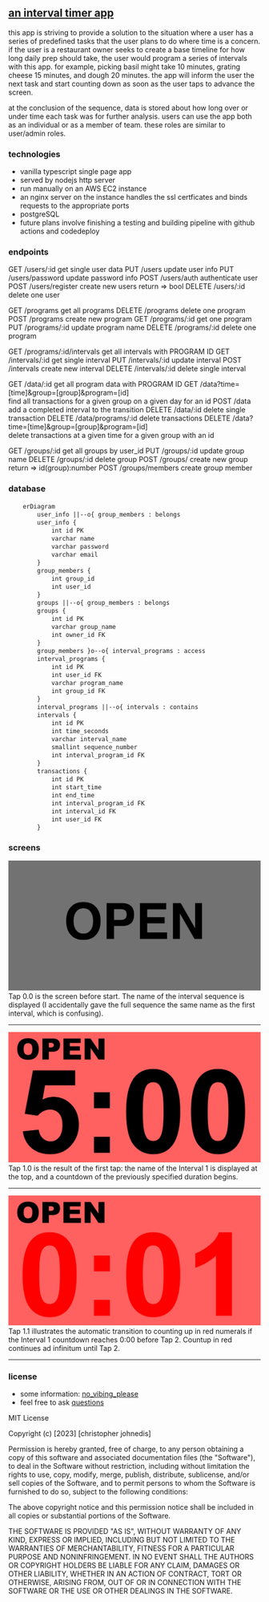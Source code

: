 ## [an interval timer app](https://timer.chrisjohnedis.com)

this app is striving to provide a solution to the situation where a user has a series of predefined tasks that the user plans to do where time is a concern. if the user is a restaurant owner seeks to create a base timeline for how long daily prep should take, the user would program a series of intervals with this app. for example, picking basil might take 10 minutes, grating cheese 15 minutes, and dough 20 minutes. the app will inform the user the next task and start counting down as soon as the user taps to advance the screen.

at the conclusion of the sequence, data is stored about how long over or under time each task was for further analysis. users can use the app both as an individual or as a member of team. these roles are similar to user/admin roles.

### technologies

- vanilla typescript single page app
- served by nodejs http server
- run manually on an AWS EC2 instance
- an nginx server on the instance handles the ssl certficates and binds requests to the appropriate ports
- postgreSQL
- future plans involve finishing a testing and building pipeline with github actions and codedeploy

### endpoints

GET 	/users/:id        	get single user data
PUT	    /users  	        update user info
PUT	    /users/password  	update password info
POST	/users/auth  	    authenticate user
POST	/users/register  	create new users
        return => bool
DELETE	/users/:id  	    delete one user

GET 	/programs        	get all programs
DELETE	/programs  	        delete one program
POST	/programs  	        create new program
GET 	/programs/:id       get one program
PUT	    /programs/:id  	    update program name
DELETE	/programs/:id  	    delete one program

GET 	/programs/:id/intervals      get all intervals with PROGRAM ID
GET 	/intervals/:id      get single interval
PUT	    /intervals/:id  	update interval
POST	/intervals  	    create new interval
DELETE	/intervals/:id  	delete single interval

GET 	/data/:id           get all program data with PROGRAM ID
GET	    /data?time=[time]&group=[group]&program=[id]	
                            find all transactions for a given group on a given day for an id
POST 	/data               add a completed interval to the transition
DELETE	/data/:id  	        delete single transaction
DELETE	/data/programs/:id  delete transactions 
DELETE	/data?time=[time]&group=[group]&program=[id]	
                            delete transactions at a given time for a given group with an id                            

GET 	/groups/:id         get all groups by user_id
PUT	    /groups/:id  	    update group name
DELETE	/groups/:id  	    delete group
POST	/groups/            create new group
        return => id(group):number
POST	/groups/members  	create group member


### database
```mermaid
    erDiagram
        user_info ||--o{ group_members : belongs
        user_info {
            int id PK
            varchar name
            varchar password
            varchar email
        }
        group_members {
            int group_id
            int user_id
        }
        groups ||--o{ group_members : belongs
        groups {
            int id PK
            varchar group_name
            int owner_id FK
        }
        group_members }o--o{ interval_programs : access
        interval_programs {
            int id PK
            int user_id FK
            varchar program_name
            int group_id FK
        }
        interval_programs ||--o{ intervals : contains
        intervals {
            int id PK
            int time_seconds
            varchar interval_name
            smallint sequence_number
            int interval_program_id FK
        }
        transactions {
            int id PK
            int start_time
            int end_time
            int interval_program_id FK
            int interval_id FK
            int user_id FK
        }
```

### screens

<img src='./client/public/Interval Timer TAP 0.0 START SCREEN.jpg' />
Tap 0.0 is the screen before start. The name of the interval sequence is displayed (I accidentally gave the full sequence the same name as the first interval, which is confusing).

---

<img src='./client/public/Interval Timer TAP 1.0 COUNTDOWN.jpg' />
Tap 1.0 is the result of the first tap: the name of the Interval 1 is displayed at the top, and a countdown of the previously specified duration begins.

---

<img src='./client/public/Interval Timer TAP 1.1 OVERTIME.jpg' />
Tap 1.1 illustrates the automatic transition to counting up in red numerals if the Interval 1 countdown reaches 0:00 before Tap 2. Countup in red continues ad infinitum until Tap 2.

---




<!---
---

<img src='./client/public/Interval Timer TAP 2.0 COUNTDOWN.jpg' />
Tap 2.0 illustrates the PLUS/MINUS option deselected: finishing the preceding interval over/under time does not add or subtract time from the following interval.


---

<img src='./client/public/Interval Timer TAP 3.0 UNDERTIME.jpg' />
Tap 3.0 illustrates the initiation of an early tap to end Interval 2.

---

<img src='./client/public/Interval Timer TAP 3.1 ROLLOVER.jpg' />
Tap 3.1 shows the result of that early tap with the PLUS/MINUS option selected: the balance of the time from Interval 2 has been added to the normally-allotted time for Interval 3, which immediately starts counting down as it would under normal conditions; the addition of time is indicated by a change to blue digits.

---

<img src='./client/public/Interval Timer TAP 3.2 REGULAR.jpg' />
Tap 3.2 illustrates a change back to black digits once the added time from the previous interval has elapsed.

---

<img src='./client/public/Interval Timer TAP 4.0 OVERTIME.jpg' />
Tap 4.0 illustrates the initiation of a late tap to end Interval 3; the clock has started counting up from 0:00. Red digits indicate overtime.

---

<img src='./client/public/Interval Timer TAP 4.1 COUNTDOWN-DOCKED.jpg' />
Tap 4.1 shows the result of the late tap: the overage from Interval 3 has been subtracted from the time normally allotted for Interval 4. This abbreviated period is indicated by a change to yellow digits; they will remain yellow for the duration of Interval 4 (switching to red if Interval 4 runs long, of course).

I think this covers all the options I mentioned, at least as far as the bulk of the UI is concerned. Obviously it needs some kind of menu for editing interval names / durations / colors and toggling the plus/minus option.

### logic

CUSTOMIZABLE OPTIONS:
Number of intervals
Duration of each interval
Name of each interval
Color of each interval

MAIN SCREEN BEFORE START: Display sequence name, full screen, neutral background

MAIN SCREEN AFTER START:  Display interval name, top ¼ of screen, display countdown clock, bottom ¾ of screen; background color=custom interval color

Single screen tap to start sequence (whole screen is a button).

Once sequence begins, only two user inputs are accepted. Single tap = start next interval in sequence, four taps = stop and reset entire sequence.

At screen tap 1:
First interval starts:
Big digital clock counts down from the specified duration (minute:second)
Background color corresponds to current interval
At elapsed time:
Three-second alarm sounds
Digits change color (e.g. from black to red)
Clock begins counting up
At screen tap 2:
Next interval starts, etc…

IF screen is tapped early
THEN next interval begins
AND remaining time from short interval is recorded
(which interval? amount under time? time and date?)

IF screen is tapped late
THEN next interval begins
AND overtime from long interval is recorded
	(which interval? amount over time? time and date?)

OPTION (can be toggled on or off):
overtime/undertime is automatically subtracted/added to next interval
digits change color to indicate extended or abbreviated duration
IF PREVIOUS UNDERAGE:
digits white until time added to subsequent interval has elapsed
IF PREVIOUS OVERAGE:
digits red for entire duration of subsequent abbreviated interval

Custom sequences of intervals can be named and stored (e.g. “Opening Shift,” “Monday Workout,” etc.)

FANCY EXTRAS: haptic feedback/sound at screen tap; good typeface; good alarm sound(s); display interval number in front of interval name (toggle on/off); only display hours/minutes when interval duration is long enough to make them relevant

OTHER POSSIBLE USER INPUTS:
Double screen tap: Restarts interval
Triple screen tap: Restarts entire sequence of intervals
BUT…
Probability of user error high
This functionality not useful for me, although it would likely broaden utility / marketability

--->

### license

- some information: [no_vibing_please](chrisjohnedis.com)
- feel free to ask [questions](christopher.johnedis@gmail.com)

MIT License

Copyright (c) [2023] [christopher johnedis]

Permission is hereby granted, free of charge, to any person obtaining a copy
of this software and associated documentation files (the "Software"), to deal
in the Software without restriction, including without limitation the rights
to use, copy, modify, merge, publish, distribute, sublicense, and/or sell
copies of the Software, and to permit persons to whom the Software is
furnished to do so, subject to the following conditions:

The above copyright notice and this permission notice shall be included in all
copies or substantial portions of the Software.

THE SOFTWARE IS PROVIDED "AS IS", WITHOUT WARRANTY OF ANY KIND, EXPRESS OR
IMPLIED, INCLUDING BUT NOT LIMITED TO THE WARRANTIES OF MERCHANTABILITY,
FITNESS FOR A PARTICULAR PURPOSE AND NONINFRINGEMENT. IN NO EVENT SHALL THE
AUTHORS OR COPYRIGHT HOLDERS BE LIABLE FOR ANY CLAIM, DAMAGES OR OTHER
LIABILITY, WHETHER IN AN ACTION OF CONTRACT, TORT OR OTHERWISE, ARISING FROM,
OUT OF OR IN CONNECTION WITH THE SOFTWARE OR THE USE OR OTHER DEALINGS IN THE
SOFTWARE.
